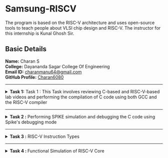 # Samsung-RISCV

The program is based on the RISC-V architecture and uses open-source tools to teach people about VLSI chip design and RISC-V. The instructor for this internship is Kunal Ghosh Sir.

##  Basic Details

**Name:**  Charan S    
 **College:** Dayananda Sagar College Of Engineering   
**Email ID:** charanmanu64@gmail.com  
**GitHub Profile:** [Charan6080](https://github.com/Charan6080?tab=repositories)

---------------------------------------------------------------------------------------------------------------

<details>
<summary><b>Task 1:</b> Task 1 :</b> This Task involves reviewing C-based and RISC-V-based lab videos and performing the compilation of C code using both GCC and the RISC-V compiler</summary>

### C Language based LAB
We need to follow the specified steps to compile any **.c** file on our machine:  
1. Open the bash terminal and navigate to the directory where you want to create your file. Then run the following command:

	```
	leafpad sum1ton.c
	```  
2. This will open the leafpad, allowing you to write in the file you created. Enter the C code to calculate and print the sum of n numbers. After completing your code, press ```Ctrl + S``` to save your file, and then press ```Ctrl + W``` to close the editor.   
3. On your terminal, run the following command:

	```
	gcc sum1ton.c
	./a.out
	```
 ![C Code compiled on gcc Compiler](https://github.com/Charan6080/Samsung--RISCV/blob/main/TASK%201/C%20based.jpg)
 
### RISC-V based LAB
We need to compile the code again, but this time using the RISC-V GCC compiler. Follow the steps provided:  
1. Open the terminal and run the given command:  

	```
	cat sum1ton.c
	```
![cat Command](https://github.com/Charan6080/Samsung--RISCV/blob/main/TASK%201/RISC%20v.jpg)

2. Use the **cat** command to display the entire C code in the terminal. Afterwards,compile the code using the RISC-V -O1 GCC compiler:  

	```
	riscv64-unknown-elf-gcc -O1 -mabi=lp64 -march=rv64i -o sum1ton.o sum1ton.c
	```
3. The following command is used to display the file details of ```sum1ton.c``` in reverse chronological order, showing the most recently modified files last, 	 along with information such as file permissions, ownership, size, and the timestamp of the last modification:

	```
	ls -ltr sum1ton.c
 	```
 4. To execute the C code on your terminal, use the following command:    

	```
	riscv64-unknown-elf-objdump -d sum1ton.o
	```
![Objdump using -O1 format](https://github.com/Charan6080/Samsung--RISCV/blob/main/TASK%201/Riscv%201.jpg)

5. The Assembly Language code generated from the C code will be displayed in the terminal. Type ```/main``` to locate the main section of our code.Type ```/q``` to quit from the Objdump.


6. Similarly to the second step, run the following command to compile the code using the RISC-V -Ofast GCC compiler. The subsequent steps will display the 	 
generated assembly code, and you can type ```/main``` to locate the main section of our code:

	```
	riscv64-unknown-elf-gcc -Ofast -mabi=lp64 -march=rv64i -o sum1ton.o sum1ton.c
	```
 ![Objdump using -Ofast format](https://github.com/Charan6080/Samsung--RISCV/blob/main/TASK%201/Riscv%202.jpg)

 ### *Descriptions of the keyword used in command above *  
* **-mabi=lp64:** Specifies the ABI (Application Binary Interface) as ```lp64```, which supports 64-bit integers, long, and pointer sizes. This ABI is intended for 64-bit RISC-V architecture.  
* **-march=rv64i:** Defines the target architecture as ```rv64i```, which represents the 64-bit RISC-V base integer instruction set, ensuring compatibility with the 64-bit architecture.  
* **riscv-objdump:** A disassembler tool for RISC-V binaries that provides insights into the code structure, assisting in debugging.  
* **-Ofast:** The option -Ofast in the command ```riscv64-unknown-elf-gcc -Ofast -mabi=lp64 -march=rv64i -o sum1ton.o sum1ton.c``` is a compiler optimization flag used with the GNU Compiler Collection (GCC). This flag is used to instruct the compiler to optimize the generated code for maximum speed. The use of ```-Ofast``` is typically chosen for applications where execution speed is critical and where deviations from standard behavior are acceptable. However, it's important to test thoroughly, as this level of optimization can introduce subtle bugs, especially in complex calculations or when strict compliance with external standards is required.  
* **-O1:** A basic optimization level that balances improved execution speed and reduced code size with minimal impact on compilation time. It is suitable for applications requiring moderate optimization without extensive resource usage.  
</details>

----------------------------------------------------------------------------------------------------------------

<details>
<summary><b> Task 2 :</b> Performing SPIKE simulation and debugging the C code using Spike's debugging mode </summary> 

  ### Testing the Spike Simulator  
The aim is to execute the ```oddoreven.c``` program using both the ```gcc compiler``` and the ```riscv compiler```, conforming that both compilers produce identical output on the terminal. To compile the code with the **gcc compiler**, use the command below:
  
```
gcc oddoreven.c  
./a.out
```

And to compile the code using **RISCV Compiler**, use the following command: 
 
```
spike pk oddoreven.o
```
 Open the debugger in another terminal by using the following command.

```
$ spike -d pk sum_1ton.o
```

* The debugger will be opened in the terminal. Now, debugging operations can be performed as shown in the following snapshot.

![Spike Simulation and Debugging](https://github.com/Charan6080/Samsung--RISCV/blob/main/TASK%202/Compiled%20C%20code%20using%20spike.png)

#### The following snapshots display the RISCV objdump output generated using the **-O1** and **-Ofast** optimization options.

RISCV Objdump with -O1

![Objdump in -O1](https://github.com/Charan6080/Samsung--RISCV/blob/main/TASK%202/Objdump%20O1%20format.png)

RISCV Objdump with -Ofast 

![Objdump in -Ofast](https://github.com/Charan6080/Samsung--RISCV/blob/main/TASK%202/Objdump%20Ofast%20format.png)
</details>

----------------------------------------------------------------------------------------------------------------


<details>
	
<summary><b> Task 3 :</b> RISC-V Instruction Types </summary>

### RISC-V Registers
RISC-V is a widely adopted open-source instruction set architecture that features 32 registers, each 32 bits wide. 

### Saved, Temporary, and Argument Registers
The remaining registers are divided into saved, temporary, and argument categories:

- **Saved Registers (s0-s11)**: These registers (x8, x9, x18-x27) store variables that need to be preserved across function calls.
- **Temporary Registers (t0-t6)**: These registers are used for intermediate calculations and temporary data storage.
- **Argument Registers (a0-a7)**: These registers (x10-x17) are used to pass arguments to functions and store return values.

![image](https://github.com/user-attachments/assets/af936f03-ded7-4d6a-9e4b-38cf37695620)

RISC-V instructions are all 32 bits in length , and they are categorized into six main instruction formats: R-type, I-type, S-type, B-type, U-type, and J-type. These formats determine how the instruction fields are laid out.
### 1.R-Type (Register-Register Instructions)
R-type instructions are used for arithmetic and logical operations between two registers. They operate on two source registers (rs1 and rs2) and store the result in a destination register(rd).
![image](https://github.com/user-attachments/assets/e01d8bbe-710e-4927-8fec-51f162d384ca)

- funct7: Used to specify variations of the instruction (e.g., add vs. sub).
- rs1, rs2: Source registers.
-funct3: Determines the operation type (e.g., addition, subtraction, etc.).
-rd: Destination register.
-opcode: Specifies the instruction class (0110011)
- - Example: add a0, a1, a2

### 2. I-Type (Immediate Instructions)
I-type instructions involve operations between a register (rs1) and an immediate value, with the
result stored in a destination register (rd). These are also used for loads and certain
control-flow instructions.
![image](https://github.com/user-attachments/assets/3d035720-dc62-45d5-9a2c-2a6b263ade74)
- imm[11:0]: 12-bit immediate value (sign-extended if needed).
- rs1: Source register.
- funct3: Determines the operation type.
- rd: Destination register.
- opcode: Specifies the instruction class.0010011
- -Example: addi a0, a1, 10

### 3.S-Type (Store Instructions)
S-type instructions store data from a register into memory at an address computed from a base
register (rs1) and an immediate offset.
![image](https://github.com/user-attachments/assets/eb224238-c0ef-42ca-82d0-c42ed8293320)
- imm[11:5] & imm[4:0]: Immediate value split into two fields.
- rs2: Register whose data is being stored.
- rs1: Base address register.
- funct3: Specifies the type of store (e.g., byte, word).
- opcode: Specifies the instruction class.
- Example: sw a2, 8(a0),0100011

### 4. B-Type (Branch Instructions)
B-type instructions perform conditional branches based on comparisons between two registers
(rs1 and rs2) and an offset for the target address.
![image](https://github.com/user-attachments/assets/7f138e24-cb0c-4506-9875-c4b3b14a2670)
- imm: Immediate value for the branch target address (split into imm[12|10:5] and
- imm[4:1|11]).
- rs2: Second comparison register.
- rs1: First comparison register.
- funct3: Specifies the type of comparison (e.g., equal, less than).
- opcode: Specifies the instruction class.1100011

### 5.U-Type (Upper Immediate Instructions)
U-type instructions are used to load a 20-bit immediate into the upper 20 bits of a register (rd).
![image](https://github.com/user-attachments/assets/d6269585-d85a-4675-b13f-4ae4ed1ea05a)
- imm[31:12]: 20-bit immediate value.
- rd: Destination register.
- opcode: Specifies the instruction class.011011.
- Example: lui a0, 0x12345

### 6.J-Type (Jump Instructions)
J-type instructions perform an unconditional jump to a target address computed using an
immediate offset. The address is relative to the current program counter.
![image](https://github.com/user-attachments/assets/9b35cad7-8fd8-41da-be46-aec4cf712657)
- imm: 20-bit immediate value split across fields.
- rd: Destination register (stores the return address).
- opcode: Specifies the instruction class.1101111
- Example: jal ra, 0x100

32-bit instruction encoding for the 15 unique RISC-V instructions extracted from the objdump.

### 1. lui(Load Upper Immediate)
- Instruction: lui a0, 0x2b
- Format: U-type
- Fields:
- imm[31:12]: 00000000000000101011 (0x2b)
- rd: 10110 (a0)
- opcode: 0110111 (for lui)
- 32-bit Hexadecimal: 0x002b537

### 2. addi (Add Immediate)
- Instruction: addi sp, sp, -32
- Format: I-type
-  Fields:
 - imm[11:0]: 1111111111110000 (-32 in 2's complement)
- rs1: 00100 (sp)
- funct3: 000 (add immediate)
- rd: 00100 (sp)
- opcode: 0010011 (for addi)
- 32-bit Hexadecimal: 0xfe010113

### 3. sd (Store Doubleword)
 - Instruction: sd ra, 24(sp)
 - Format: S-type
 - Fields:
 - imm[11:5]: 0000000 (upper 7 bits of offset 24)
 - rs2: 00001 (ra)
 - rs1: 00100 (sp)
 - funct3: 011 (store doubleword)
 - imm[4:0]: 11000 (lower 5 bits of offset 24)
 - opcode: 0100011 (for store)
 - 32-bit Hexadecimal: 0x00350513

### 4. jal (Jump and Link)
- Instruction: jal ra, 0x10438
- Format: J-type
- Fields:
- imm[20]: 0
- imm[10:1]: 1000010111
- imm[11]: 0
- imm[19:12]: 00000100
- rd: 00001 (ra)
- opcode: 1101111 (for jump)
- 32-bit Hexadecimal: 0x35000ef

### 5. lw (Load Word)
- Instruction: lw a1, 12(sp)
-  Format: I-type
-  Fields: imm[11:0]: 000000001100 (12 in binary)
-  rs1: 00100 (sp)
-  funct3: 010 (load word)
-  rd: 01001 (a1)
-  opcode: 0000011 (for load)
-  32-bit Hexadecimal: 0x00c52083

### 6. andi (AND Immediate)
-  Instruction: andi a5, a1, 1
-  Format: I-type
-  Fields:
-  imm[11:0]: 000000000001 (1 in binary)
-  rs1: 01001 (a1)
-  funct3: 111 (AND operation)
-  rd: 01010 (a5)
-  opcode: 0010011 (for ANDI)
-  32-bit Hexadecimal: 0x00157913

### 7. bnez (Branch Not Equal Zero)
-  Instruction: bnez a5, 0x100fc
-  Format: B-type
-  Fields:
-  imm[12]: 0
-  imm[10:5]: 000011
-  rs2: 00000 (zero)
-  rs1: 01010 (a5)
-  funct3: 001 (BNE)
-  imm[4:1]: 1100
-  imm[11]: 0
-  opcode: 1100011
-  32-bit Hexadecimal: 0x02706e63

### 8. ret (Return from Subroutine)
-  Instruction: ret
-  Format: I-type (special case of jalr)
-  Fields:
-  imm[11:0]: 000000000000
-  rs1: 00001 (ra)
-  funct3: 000
-  rd: 00000 (zero)
-  opcode: 1100111 (for JALR)
-  32-bit Hexadecimal: 0x00008067

### 9. auipc (Add Upper Immediate to PC)
-  Instruction: auipc a5, 0xfff
-  Format: U-type
-  Fields:
-  imm[31:12]: 000000000000111111111
-  rd: 01010 (a5)
-  opcode: 0010111
-  32-bit Hexadecimal: 0x0fff057

### 10. ld (Load Doubleword)
-  Instruction: ld ra, 24(sp)
-  Format: I-type
-  Fields:
-  imm[11:0]: 000000001100 (24 in binary)
-  rs1: 00100 (sp)
-  funct3: 011 (load doubleword)
-  rd: 00001 (ra)
-  opcode: 0000011
-  32-bit Hexadecimal: 0x01852083

### 11. jalr (Jump and Link Register)
-  Instruction: jalr ra, 0(a0)
-  Format: I-type
-  Fields:
-  imm[11:0]: 000000000000 (0 in binary)
-  rs1: 00101 (a0)
-  funct3: 000
-  rd: 00001 (ra)
-  opcode: 1100111
-  32-bit Hexadecimal: 0x000280e7

### 12. beqz (Branch Equal Zero)
-  Instruction: beqz a5, 0x10120
-  Format: B-type
-  Encoding: Similar to bnez but with funct3 = 000 (BEQ).

### 13. add (Add Registers)
-  Instruction: add a0, sp, zero
-  Format: R-type
-  Fields:
-  funct7: 0000000
-  rs2: 00000 (zero)
-  rs1: 00100 (sp)
-  funct3: 000
-  rd: 01010 (a0)
-  opcode: 0110011
-  32-bit Hexadecimal: 0x00004533
</details>


----------------------------------------------------------------------------------------------------------------

<details><summary><b>Task 4 : </b> Functional Simulation of RISC-V Core</summary>
<h3>Steps to perform functional simulation for RISC-V : </h3>
1. Install the iverilog and GTKWave in ubuntu.<br>
2. Compile the RISC-V Core: Verilog netlist and Testbench.<br>
3. Observe the waveform output in GTKWave window.<br>

<h3>Install iverilog and GTKWave in Ubuntu : </h3>
<pre><code>sudo apt install iverilog gtkwave</code></pre>
<h3>Simulate and run the verilog code : </h3>
<pre><code>iverilog -o iiitb_rv32i iiitb_rv32i.v iiitb_rv32i_tb.v
./iiitb_rv32i
gtkwave iiitb_rv32i.vcd</code></pre>

<h4>Hardcoded Instructions : </h4><br>
<img src=https://github.com/Charan6080/Samsung--RISCV/blob/main/TASK%204/Instructions.png alt="Hardcoded ISA">
<br><br>
<h3>Ouput Waveforms : </h3>
<p>The output waveforms showing the instructions performed in a 5-stage pipelined architecture</p>
<br><br><b><i>Instruction 1:</i></b><pre> ADDI R12, R4, 5</pre>
	<p>The value in register R4 and the immediate data 5 are added and stores the result in register R12, In this case 4 + 5 = 9.</p>
	<img src="https://github.com/Charan6080/Samsung--RISCV/blob/main/TASK%204/ADDI_(r12%2Cr4%2C5).jpg">
<b><i>Instruction 2:</i></b><pre> ADD R6, R2, R1</pre>
	<p>Values of registers R2 and R1 are Added and stores the result in register R6, In this case 1 + 2 = 3.</p>
	<img src="https://github.com/Charan6080/Samsung--RISCV/blob/main/TASK%204/Instructions.png">
<br><br><b><i>Instruction 3:</i></b><pre> AND R8, R1, R3</pre>
	<p> It executes bitwise "AND" between values of registers R1 and R3 and stores the result in register R8, In this case 01 & 11 = 01(1 in decimal).</p>
	<img src="https://github.com/Charan6080/Samsung--RISCV/blob/main/TASK%204/AND_(r8%2Cr1%2Cr3).jpg">
<br><br><b><i>Instruction 4:</i></b><pre> BEQ R0, R0, 15</pre>
	<p>This instruction Branches to 15 instructions ahead of current instruction if values of registers R0 equals R0, so Program Counter will be incremented by 15, In this case PC is 10 so new PC value will be 10+15=25.</p>
	<img src="https://github.com/Charan6080/Samsung--RISCV/blob/main/TASK%204/BEQ_(r0%2Cr0%2Cr15).jpg" >
<br><br><b><i>Instruction 5:</i></b><pre> BNE R0, R1, 20</pre>
	<p>This instruction Branches to 20 instructions ahead of current instruction if values of registers R0 and R1 don't match , so Program Counter will be incremented by 20, In this case PC is 28 so new PC value will be 28+20=48.</p>
	<img src="https://github.com/Charan6080/Samsung--RISCV/blob/main/TASK%204/BNE_(r0%2Cr1%2C20).jpg">
 <br><br><b><i>Instruction 6:</i></b><pre> LW R13, R1, 2</pre>
	<p>This instruction loads the register data @R1+2 into the register R13, In this case 1 + 2 = 3.</p>
	<img src="https://github.com/Charan6080/Samsung--RISCV/blob/main/TASK%204/LW_(r3%2Cr1%2C2).jpg" >
 <br><br><b><i>Instruction 7:</i></b><pre> OR R9, R2, R5</pre>
	<p>It executes bitwise "OR" between values of registers R2 and R5 and stores the result in register R9, In this case 010 | 101 = 111(7 in decimal).</p>
	<img src="https://github.com/Charan6080/Samsung--RISCV/blob/main/TASK%204/OR_(r9%2Cr2%2Cr5).jpg" >
 <br><br><b><i>Instruction 8:</i></b><pre> SLT R11, R2, R4</pre>
	<p>This instruction checks the values of registers R2 and R4 if value of R2 is less than value of R4, then register R11 is set to 1, In this case 2<4 so R11 is set to 1.</p>
	<img src="https://github.com/Charan6080/Samsung--RISCV/blob/main/TASK%204/SLT_(r1%2Cr2%2Cr4).jpg">
<br><br><b><i>Instruction 9:</i></b><pre> SUB R7, R1, R2</pre>
	<p>This instruction subtracts value of register R2 from R1 and stores the result in register R7, In this case 1 - 2 = -1.</p>
	<img src="https://github.com/Charan6080/Samsung--RISCV/blob/main/TASK%204/SUB_(r7%2Cr1%2Cr2).jpg" >
 <br><br><b><i>Instruction 10:</i></b><pre> SW R3, R1, 2</pre>
	<p>This instruction stores the register data @R1+2 into the memory, In this case 1 + 2 = 3.</p>
	<img src="https://github.com/Charan6080/Samsung--RISCV/blob/main/TASK%204/SW_(r3%2Cr1%2C2).jpg" >
<br><br><b><i>Instruction 11:</i></b><pre> XOR R10, R1, R4</pre>
	<p>It executes bitwise XOR between values of registers R1 and R4 and stores the result in register R10, In this case 001 ^ 100 = 101(5 in decimal).</p>
	<img src="https://github.com/Charan6080/Samsung--RISCV/blob/main/TASK%204/XOR_(r10%2Cr1%2Cr4).jpg" >


</details>


